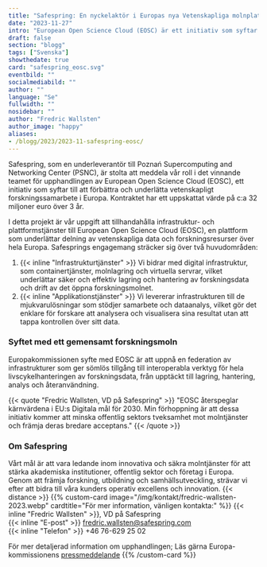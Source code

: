 ```yaml
---
title: "Safespring: En nyckelaktör i Europas nya Vetenskapliga molnplattform värd 32 miljoner euro"
date: "2023-11-27"
intro: "European Open Science Cloud (EOSC) är ett initiativ som syftar till att förbättra och revolutionera vetenskapligt forskningssamarbete i Europa."
draft: false
section: "blogg"
tags: ["Svenska"]
showthedate: true
card: "safespring_eosc.svg"
eventbild: ""
socialmediabild: ""
author: ""
language: "Se"
fullwidth: ""
nosidebar: ""
author: "Fredric Wallsten"
author_image: "happy"
aliases:
- /blogg/2023/2023-11-safespring-eosc/
---
```


Safespring, som en underleverantör till Poznań Supercomputing and Networking Center (PSNC), är stolta att meddela vår roll i det vinnande teamet för upphandlingen av European Open Science Cloud (EOSC), ett initiativ som syftar till att förbättra och underlätta vetenskapligt forskningssamarbete i Europa. Kontraktet har ett uppskattat värde på c:a 32 miljoner euro över 3 år.

I detta projekt är vår uppgift att tillhandahålla infrastruktur- och plattformstjänster till European Open Science Cloud (EOSC), en plattform som underlättar delning av vetenskapliga data och forskningsresurser över hela Europa. Safesprings engagemang sträcker sig över två huvudområden:

1.	{{< inline "Infrastrukturtjänster" >}} Vi bidrar med digital infrastruktur, som containertjänster, molnlagring och virtuella servrar, vilket underlättar säker och effektiv lagring och hantering av forskningsdata och drift av det öppna forskningsmolnet.
2.	{{< inline "Applikationstjänster" >}} Vi levererar infrastrukturen till de mjukvarulösningar som stödjer samarbete och dataanalys, vilket gör det enklare för forskare att analysera och visualisera sina resultat utan att tappa kontrollen över sitt data.

### Syftet med ett gemensamt forskningsmoln
Europakommissionen syfte med EOSC är att uppnå en federation av infrastrukturer som ger sömlös tillgång till interoperabla verktyg för hela livscykelhanteringen av forskningsdata, från upptäckt till lagring, hantering, analys och återanvändning.

{{< quote "Fredric Wallsten, VD på Safespring" >}}
"EOSC återspeglar kärnvärdena i EU:s Digitala mål för 2030. Min förhoppning är att dessa initiativ kommer att minska offentlig sektors tveksamhet mot molntjänster och främja deras bredare acceptans."
{{< /quote >}}

### Om Safespring
Vårt mål är att vara ledande inom innovativa och säkra molntjänster för att stärka akademiska institutioner, offentlig sektor och företag i Europa. Genom att främja forskning, utbildning och samhällsutveckling, strävar vi efter att bidra till våra kunders operativ excellens och innovation.
{{< distance >}}
{{% custom-card image="/img/kontakt/fredric-wallsten-2023.webp" cardtitle="För mer information, vänligen kontakta:" %}}
{{< inline "Fredric Wallsten" >}}, VD på Safespring  
{{< inline "E-post" >}} fredric.wallsten@safespring.com  
{{< inline "Telefon" >}} +46 76-629 25 02


För mer detaljerad information om upphandlingen; Läs gärna Europa-kommissionens [pressmeddelande](https://digital-strategy.ec.europa.eu/en/news/commission-announces-winners-eosc-procurement)
{{% /custom-card %}}